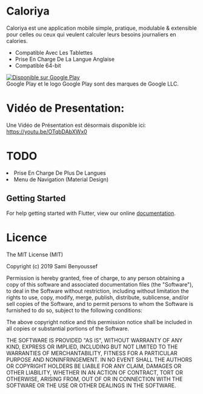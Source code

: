 # Caloriya

Caloriya est une application mobile simple, pratique, modulable & extensible pour celles ou ceux qui veulent calculer leurs besoins journaliers en calories.

* Compatible Avec Les Tablettes
* Prise En Charge De La Langue Anglaise
* Compatible 64-bit

<a href='https://play.google.com/store/apps/details?id=com.caloriya.sami&pcampaignid=MKT-Other-global-all-co-prtnr-py-PartBadge-Mar2515-1'><img alt='Disponible sur Google Play' src='https://play.google.com/intl/fr_FR/badges/images/generic/fr_badge_web_generic.png'/></a><br>
Google Play et le logo Google Play sont des marques de Google LLC.

# Vidéo de Presentation:
Une Vidéo de Présentation est désormais disponible ici: https://youtu.be/OTqbDAbXWx0

# <b>TODO</b>
<li>Prise En Charge De Plus De Langues</li>
<li>Menu de Navigation (Material Design)</li>

## Getting Started

For help getting started with Flutter, view our online
[documentation](https://flutter.io/).

# Licence

The MIT License (MIT)

Copyright (c) 2019 Sami Benyoussef

Permission is hereby granted, free of charge, to any person obtaining a copy
of this software and associated documentation files (the "Software"), to deal
in the Software without restriction, including without limitation the rights
to use, copy, modify, merge, publish, distribute, sublicense, and/or sell
copies of the Software, and to permit persons to whom the Software is
furnished to do so, subject to the following conditions:

The above copyright notice and this permission notice shall be included in all
copies or substantial portions of the Software.

THE SOFTWARE IS PROVIDED "AS IS", WITHOUT WARRANTY OF ANY KIND, EXPRESS OR
IMPLIED, INCLUDING BUT NOT LIMITED TO THE WARRANTIES OF MERCHANTABILITY,
FITNESS FOR A PARTICULAR PURPOSE AND NONINFRINGEMENT. IN NO EVENT SHALL THE
AUTHORS OR COPYRIGHT HOLDERS BE LIABLE FOR ANY CLAIM, DAMAGES OR OTHER
LIABILITY, WHETHER IN AN ACTION OF CONTRACT, TORT OR OTHERWISE, ARISING FROM,
OUT OF OR IN CONNECTION WITH THE SOFTWARE OR THE USE OR OTHER DEALINGS IN THE
SOFTWARE.